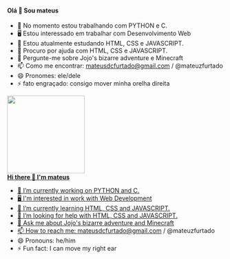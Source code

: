 #### Olá 👋 Sou mateus

- 🔭 No momento estou trabalhando com PYTHON e C.
- 🖥 Estou interessado em trabalhar com Desenvolvimento Web
- 🌱 Estou atualmente estudando HTML, CSS e JAVASCRIPT.
- 🤔 Procuro por ajuda com HTML, CSS e JAVASCRIPT.
- 💬 Pergunte-me sobre Jojo's bizarre adventure e Minecraft
- 📫 Como me encontrar: mateusdcfurtado@gmail.com / @mateuzfurtado
- 😄 Pronomes: ele/dele
- ⚡ fato engraçado: consigo mover minha orelha direita
<div>
  <a href="https://github.com/mateusfurt">
  <img height="180em" src="https://github-readme-stats.vercel.app/api?username=mateusfurt&show_icons=true&theme=material-palenight&include_all_commits=true&count_private=true"/>


</div>
  <strong>Hi there 👋 I'm mateus</strong>

- 🔭 I’m currently working on PYTHON and C.
- 🖥 I'm interested in work with Web Development
- 🌱 I’m currently learning HTML, CSS and JAVASCRIPT.
- 🤔 I’m looking for help with HTML, CSS and JAVASCRIPT.
- 💬 Ask me about Jojo's bizarre adventure and Minecraft
- 📫 How to reach me: mateusdcfurtado@gmail.com / @mateuzfurtado
- 😄 Pronouns: he/him
- ⚡ Fun fact: I can move my right ear
